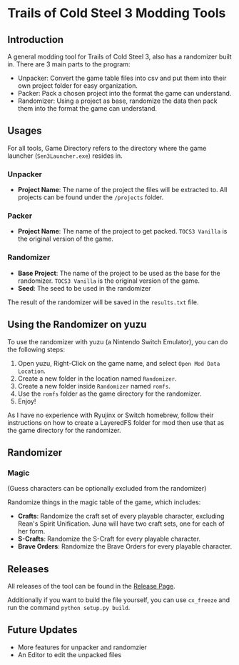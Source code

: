 # Trails of Cold Steel 3 Modding Tools

## Introduction

A general modding tool for Trails of Cold Steel 3, also has a randomizer built in. There are 3 main parts to the program:

- Unpacker: Convert the game table files into csv and put them into their own project folder for easy organization.
- Packer: Pack a chosen project into the format the game can understand.
- Randomizer: Using a project as base, randomize the data then pack them into the format the game can understand.

## Usages

For all tools, Game Directory refers to the directory where the game launcher (`Sen3Launcher.exe`) resides in.

### Unpacker

- **Project Name**: The name of the project the files will be extracted to. All projects can be found under the `/projects` folder.

### Packer

- **Project Name**: The name of the project to get packed. `TOCS3 Vanilla` is the original version of the game.

### Randomizer

- **Base Project**: The name of the project to be used as the base for the randomizer. `TOCS3 Vanilla` is the original version of the game.
- **Seed**: The seed to be used in the randomizer

The result of the randomizer will be saved in the `results.txt` file.

## Using the Randomizer on yuzu

To use the randomizer with yuzu (a Nintendo Switch Emulator), you can do the following steps:

1. Open yuzu, Right-Click on the game name, and select `Open Mod Data Location`.
2. Create a new folder in the location named `Randomizer`.
3. Create a new folder inside `Randomizer` named `romfs`.
4. Use the `romfs` folder as the game directory for the randomizer.
5. Enjoy!

As I have no experience with Ryujinx or Switch homebrew, follow their instructions on how to create a LayeredFS folder for mod then use that as the game directory for the randomizer.

## Randomizer

### Magic

(Guess characters can be optionally excluded from the randomizer)

Randomize things in the magic table of the game, which includes:

- **Crafts**: Randomize the craft set of every playable character, excluding Rean's Spirit Unification. Juna will have two craft sets, one for each of her form.
- **S-Crafts**: Randomize the S-Craft for every playable character.
- **Brave Orders**: Randomize the Brave Orders for every playable character.

## Releases

All releases of the tool can be found in the [Release Page](https://github.com/nnguyen259/ColdSteel3Tools/releases).

Additionally if you want to build the file yourself, you can use `cx_freeze` and run the command `python setup.py build`.

## Future Updates

- More features for unpacker and randomzier
- An Editor to edit the unpacked files